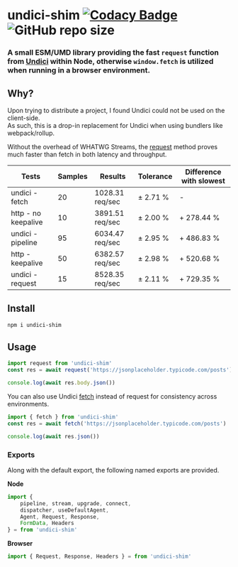 # undici-shim [![Codacy Badge](https://app.codacy.com/project/badge/Grade/22c825427e0a47cb80fffdc59b1684fd)](https://app.codacy.com/gh/Owen3H/undici-shim/dashboard?utm_source=gh&utm_medium=referral&utm_content=&utm_campaign=Badge_grade) ![GitHub repo size](https://img.shields.io/github/repo-size/Owen3H/undici-shim)

### A small ESM/UMD library providing the fast `request` function from [Undici](https://github.com/nodejs/undici) within Node, otherwise `window.fetch` is utilized when running in a browser environment.

## Why?
Upon trying to distribute a project, I found Undici could not be used on the client-side.<br>
As such, this is a drop-in replacement for Undici when using bundlers like webpack/rollup.<br>

Without the overhead of WHATWG Streams, the [request](https://undici.nodejs.org/#/?id=undicirequesturl-options-promise) method proves much faster than fetch in both latency and throughput.

|        Tests        | Samples |      Results     | Tolerance | Difference with slowest |
|---------------------|---------|------------------|-----------|-------------------------|
| undici - fetch      |      20 |  1028.31 req/sec |  ± 2.71 % |                       - |
| http - no keepalive |      10 |  3891.51 req/sec |  ± 2.00 % |              + 278.44 % |
| undici - pipeline   |      95 |  6034.47 req/sec |  ± 2.95 % |              + 486.83 % |
| http - keepalive    |      50 |  6382.57 req/sec |  ± 2.98 % |              + 520.68 % |
| undici - request    |      15 |  8528.35 req/sec |  ± 2.11 % |              + 729.35 % |

## Install
```bash
npm i undici-shim
```

## Usage
```js
import request from 'undici-shim'
const res = await request('https://jsonplaceholder.typicode.com/posts')

console.log(await res.body.json())
```

You can also use Undici [fetch](https://undici.nodejs.org/#/?id=undicifetchinput-init-promise) instead of request for consistency across environments.
```js
import { fetch } from 'undici-shim'
const res = await fetch('https://jsonplaceholder.typicode.com/posts')

console.log(await res.json())
```

### Exports
Along with the default export, the following named exports are provided.

**Node**
```js
import {
    pipeline, stream, upgrade, connect,
    dispatcher, useDefaultAgent,
    Agent, Request, Response,
    FormData, Headers
} = from 'undici-shim'
```

**Browser**
```js
import { Request, Response, Headers } = from 'undici-shim'
```